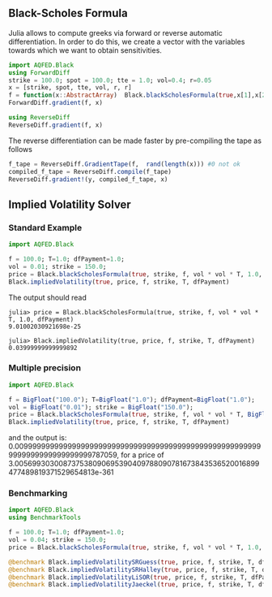 ## Black-Scholes Formula

Julia allows to compute greeks via forward or reverse automatic differentiation.
In order to do this, we create a vector with the variables towards which we want to obtain sensitivities.
```julia
import AQFED.Black
using ForwardDiff
strike = 100.0; spot = 100.0; tte = 1.0; vol=0.4; r=0.05
x = [strike, spot, tte, vol, r, r]
f = function(x::AbstractArray)  Black.blackScholesFormula(true,x[1],x[2],x[3]*x[4]^2,exp(-x[5]*x[3]),exp(-x[6]*x[3])) end
ForwardDiff.gradient(f, x)

using ReverseDiff
ReverseDiff.gradient(f, x)
```
The reverse differentiation can be made faster by pre-compiling the tape as follows
```julia
f_tape = ReverseDiff.GradientTape(f,  rand(length(x))) #0 not ok
compiled_f_tape = ReverseDiff.compile(f_tape)
ReverseDiff.gradient!(y, compiled_f_tape, x)
```

## Implied Volatility Solver
### Standard Example
```julia
import AQFED.Black

f = 100.0; T=1.0; dfPayment=1.0;
vol = 0.01; strike = 150.0;
price = Black.blackScholesFormula(true, strike, f, vol * vol * T, 1.0, dfPayment)
Black.impliedVolatility(true, price, f, strike, T, dfPayment)
```

The output should read
```
julia> price = Black.blackScholesFormula(true, strike, f, vol * vol * T, 1.0, dfPayment)
9.01002030921698e-25

julia> Black.impliedVolatility(true, price, f, strike, T, dfPayment)
0.03999999999999892
```

### Multiple precision
```julia
import AQFED.Black

f = BigFloat("100.0"); T=BigFloat("1.0"); dfPayment=BigFloat("1.0");
vol = BigFloat("0.01"); strike = BigFloat("150.0");
price = Black.blackScholesFormula(true, strike, f, vol * vol * T, BigFloat(1.0), dfPayment)
Black.impliedVolatility(true, price, f, strike, T, dfPayment)
```
and the output is: 0.009999999999999999999999999999999999999999999999999999999999999999999999999787059, for a price of 3.005699303008737538090695390409788090781673843536520016899477489819371529654813e-361

### Benchmarking
```julia
import AQFED.Black
using BenchmarkTools

f = 100.0; T=1.0; dfPayment=1.0;
vol = 0.04; strike = 150.0;
price = Black.blackScholesFormula(true, strike, f, vol * vol * T, 1.0, dfPayment)

@benchmark Black.impliedVolatilitySRGuess(true, price, f, strike, T, dfPayment)
@benchmark Black.impliedVolatilitySRHalley(true, price, f, strike, T, dfPayment, 0.0, 64, Black.Householder())
@benchmark Black.impliedVolatilityLiSOR(true, price, f, strike, T, dfPayment, 0.0, 0.0, 64, Black.SORTS())
@benchmark Black.impliedVolatilityJaeckel(true, price, f, strike, T, dfPayment)
```
